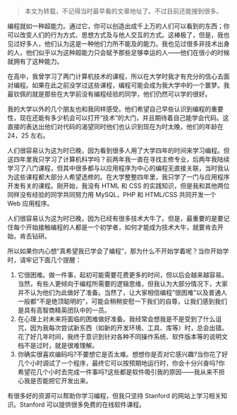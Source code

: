 > 本文为转载，不记得当时最早看的文章地址了。不过目前还能搜到很多。

编程就如一种超能力。通过它，你可以创造出成千上万的人们可以看到的东西；你可以改变人们的行为方式、思想方式及与他人交互的方式。这棒极了，但是，我也见过好多人，他们认为这是一种他们力所不能及的能力。我也见过很多非技术出身的人，他们似乎以为这种超能力只会赋予那些足够幸运的人——他们在很小的时候就拥有了这种能力。

在高中，我曾学习了两门计算机技术的课程，所以在大学时我才有充分的信心去面对编程。如果在此之前没学过这些课程，编程可能会成为我大学中的一个噩梦。我最钦佩的就是那些在大学前没有编程经验的同学，他们仍然可以学的很好。

我的大学以外的几个朋友也和我同样感受。他们希望自己早些认识到编程的重要性，现在还能有多少机会可以打开“技术”的大门，并且期待着自己能学会代码。这直接的表达出他们对代码的渴望同时他们也认识到现在为时太晚，他们的年龄在 24，25 左右。

人们很容易认为这为时已晚，因为看到很多人用了大学四年的时间来学习编程。但这四年里我只学习了计算机科学吗？前两年我一直在寻找主修专业，后两年我陆续学习了八门课程，但其中很多都与以应用程序为中心的编程无直接关联，当时我认为这些课程都大部分人希望选修的。在大学整整四年里，我只学了一门与应用程序开发有关的课程。刚开始，我没有 HTML 和 CSS 的实践知识，但是我和其他两位同样没有经验的同学共同努力用 MySQL，PHP 和 HTML/CSS 共同开发一个 Web 应用程序。

人们很容易认为这为时已晚，因为已经有很多技术大牛了。但是，最重要的是要记住每个开始接触编程的人都是一个初学者，如何才能成为技术大牛，就要肯去开始，肯去钻研。

所以如果你内心想“真希望我已学会了编程”，那为什么不开始学着呢？当你开始学时，请牢记下面几个提醒：
1. 它很困难。做一件事，起初可能需要花费更多的时间，但以后会越来越容易。当然，有些人更倾向于编程所需要的逻辑思维，但我认为大部分情况下，大家并不认为他们为此做好了准备。当然了，让大家相信编程“很困难”以及普通人一般都“不是绝顶聪明的”，可能会稍稍安慰一下我们的自尊，让我们感到我们是具有高智商精英团队中的一员。
2. 在心理上对未来将面临的困难做好准备。我经常会想我是不是受到了什么诅咒，因为我每次尝试新东西（如新的开发环境、工具、库等）时，总会出错。花了好几年时间，我终于意识到针对各种不同操作系统、软件版本等的说明文档不是过时，就是很难理解。
3. 你确实很喜欢编码吗?不要想它是否太难。想想你是否对它感兴趣?当你花了好几个小时调试了一个程序，最终它可以按预期地运行时，你会十分兴奋吗?你希望花几个小时去完成一件事吗?这些都是软件吸引我的原因——我从来不担心我是否能把它开发出来。

有很多好的资源可以帮助你学习编程，但我只坚持 Stanford 的网站上学习相关知识。Stanford 可以提供很多免费的在线软件课程。
